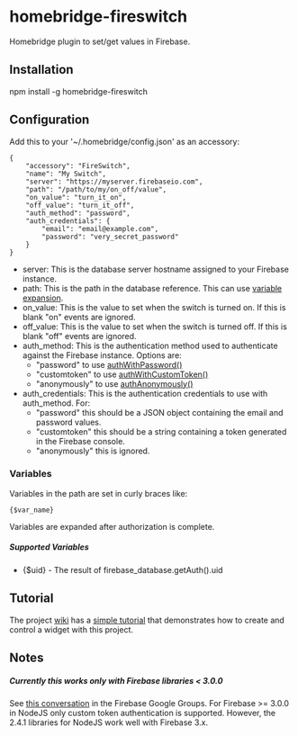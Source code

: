 # homebridge-fireswitch
Homebridge plugin to set/get values in Firebase.

## Installation

npm install -g homebridge-fireswitch

## Configuration

Add this to your '~/.homebridge/config.json' as an accessory:
```
{
    "accessory": "FireSwitch",
    "name": "My Switch",
    "server": "https://myserver.firebaseio.com",
    "path": "/path/to/my/on_off/value",
    "on_value": "turn_it_on",
    "off_value": "turn_it_off",
    "auth_method": "password",
    "auth_credentials": {
        "email": "email@example.com",
        "password": "very_secret_password"
    }
}
```
* server: This is the database server hostname assigned to your Firebase instance.
* path: This is the path in the database reference. This can use [variable expansion](#variables).
* on_value: This is the value to set when the switch is turned on. If this is blank "on" events are ignored.
* off_value: This is the value to set when the switch is turned off. If this is blank "off" events are ignored.
* auth_method: This is the authentication method used to authenticate against the Firebase instance. Options are:
    * "password" to use [authWithPassword()](https://www.firebase.com/docs/web/api/firebase/authwithpassword.html)
    * "customtoken" to use [authWithCustomToken()](https://www.firebase.com/docs/web/api/firebase/authwithcustomtoken.html)
    * "anonymously" to use [authAnonymously()](https://www.firebase.com/docs/web/api/firebase/authanonymously.html)
* auth_credentials: This is the authentication credentials to use with auth_method. For:
    *  "password" this should be a JSON object containing the email and password values.
    *  "customtoken" this should be a string containing a token generated in the Firebase console.
    *  "anonymously" this is ignored.


### Variables
Variables in the path are set in curly braces like:
```
{$var_name}
```
Variables are expanded after authorization is complete.
##### Supported Variables
* {$uid} - The result of firebase_database.getAuth().uid

## Tutorial
The project [wiki](https://github.com/mlaanderson/homebridge-fireswitch/wiki/) has
a [simple tutorial](https://github.com/mlaanderson/homebridge-fireswitch/wiki/Tutorial)
that demonstrates how to create and control a widget with this project.
    
## Notes
##### Currently this works only with Firebase libraries < 3.0.0 
See [this conversation](https://groups.google.com/forum/#!searchin/firebase-talk/Firebase$203$20Auth$20as$20a$20Client$20on$20NodeJS/firebase-talk/_6Rhro3zBbk/3sTvmPKwGgAJ) in the Firebase Google Groups. For Firebase >= 3.0.0 in NodeJS only custom token authentication is supported. However, the 2.4.1 libraries for NodeJS work well with Firebase 3.x.

